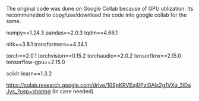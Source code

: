 The original code was done on Google Collab because of GPU utilization. Its recommeneded to copy/use/download the code into google collab for the same. 

numpy==1.24.3
pandas==2.0.3
tqdm==4.66.1

nltk==3.8.1
transformers==4.34.1

torch==2.0.1
torchvision==0.15.2
torchaudio==2.0.2
tensorflow==2.15.0
tensorflow-gpu==2.15.0

scikit-learn==1.3.2

https://colab.research.google.com/drive/10SpKRVEq4IPzI0AIs2g1VXq_3lDaJys_?usp=sharing (In case needed)
